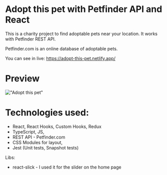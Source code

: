 # Adopt this pet with Petfinder API and React

This is a charity project to find adoptable pets near your location. It works with Petfinder REST API.

Petfinder.com is an online database of adoptable pets.

You can see in live: https://adopt-this-pet.netlify.app/

# Preview
!["Adopt this pet"](http://web-esse.ru/wp-includes/assets/adopt-this-pet-home.png "Adopt this pet")

# Technologies used: 
- React, React Hooks, Custom Hooks, Redux
- TypeScript, JS,
- REST API - Petfinder.com
- CSS Modules for layout,
- Jest (Unit tests, Snapshot tests)

Libs: 
- react-slick - I used it for the slider on the home page
